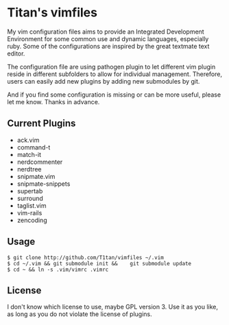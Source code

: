# Titan's vimfiles

My vim configuration files aims to provide an Integrated Development Environment for some common use and dynamic languages, especially ruby. Some of the configurations are inspired by the great textmate text editor.

The configuration file are using pathogen plugin to let different vim plugin reside in different subfolders to allow for individual management. Therefore, users can easily add new plugins by adding new submodules by git.

And if you find some configuration is missing or can be more useful, please let me know. Thanks in advance.

## Current Plugins
  * ack.vim
  * command-t
  * match-it
  * nerdcommenter
  * nerdtree
  * snipmate.vim
  * snipmate-snippets
  * supertab
  * surround
  * taglist.vim
  * vim-rails
  * zencoding

## Usage

	$ git clone http://github.com/T1tan/vimfiles ~/.vim
	$ cd ~/.vim && git submodule init &&	git submodule update
	$ cd ~ && ln -s .vim/vimrc .vimrc

## License

I don't know which license to use, maybe GPL version 3. Use it as you like, as long as you do not violate the license of plugins.
